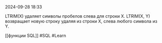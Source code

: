  2024-09-28 18:33

LTRIM(X) удаляет символы пробелов слева для строки X.
LTRIM(X, Y) возвращает новую строку удаляя из строки X, слева любого символа из Y.

[[функции SQL]]
#SQL 
#Learn